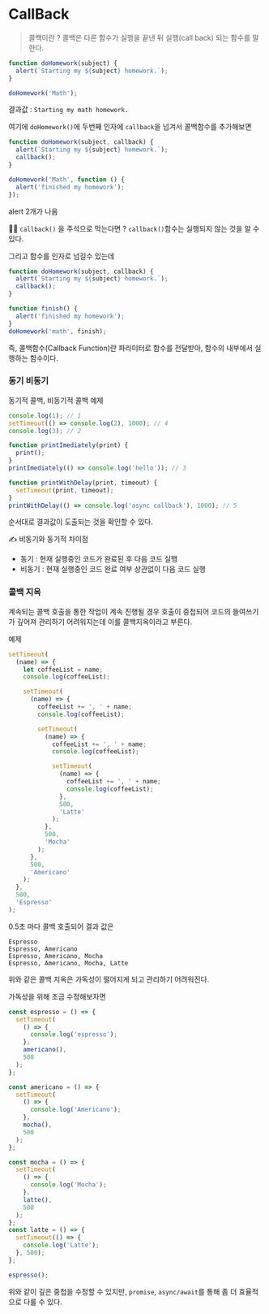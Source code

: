 # CallBack

> 콜백이란 ? 콜백은 다른 함수가 실행을 끝낸 뒤 실행(call back) 되는 함수를 말한다.

```js
function doHomework(subject) {
  alert(`Starting my ${subject} homework.`);
}

doHomework('Math');
```

결과값 : `Starting my math homework.`

여기에 `doHomework()`에 두번째 인자에 `callback`을 넘겨서 콜백함수를 추가해보면

```js
function doHomework(subject, callback) {
  alert(`Starting my ${subject} homework.`);
  callback();
}

doHomework('Math', function () {
  alert('finished my homework');
});
```

alert 2개가 나옴

👨‍🎓 `callback()` 을 주석으로 막는다면 ? `callback()`함수는 실행되지 않는 것을 알 수 있다.

그리고 함수를 인자로 넘길수 있는데

```js
function doHomework(subject, callback) {
  alert(`Starting my ${subject} homework.`);
  callback();
}

function finish() {
  alert('finished my homework');
}
doHomework('math', finish);
```

즉, 콜백함수(Callback Function)란 파라미터로 함수를 전달받아, 함수의 내부에서 실행하는 함수이다.

### 동기 비동기

동기적 콜백, 비동기적 콜백 예제

```js
console.log(1); // 1
setTimeout(() => console.log(2), 1000); // 4
console.log(3); // 2

function printImediately(print) {
  print();
}
printImediately(() => console.log('hello')); // 3

function printWithDelay(print, timeout) {
  setTimeout(print, timeout);
}
printWithDelay(() => console.log('async callback'), 1000); // 5
```

순서대로 결과값이 도출되는 것을 확인할 수 있다.

✍ 비동기와 동기적 차이점

- 동기 : 현재 실행중인 코드가 완료된 후 다음 코드 실행
- 비동기 : 현재 실행중인 코드 완료 여부 상관없이 다음 코드 실행

### 콜백 지옥

계속되는 콜백 호출을 통한 작업이 계속 진행될 경우 호출이 중첩되어 코드의 들여쓰기가 깊어져 관리하기 어려워지는데 이를 콜백지옥이라고 부른다.

예제

```js
setTimeout(
  (name) => {
    let coffeeList = name;
    console.log(coffeeList);

    setTimeout(
      (name) => {
        coffeeList += ', ' + name;
        console.log(coffeeList);

        setTimeout(
          (name) => {
            coffeeList += ', ' + name;
            console.log(coffeeList);

            setTimeout(
              (name) => {
                coffeeList += ', ' + name;
                console.log(coffeeList);
              },
              500,
              'Latte'
            );
          },
          500,
          'Mocha'
        );
      },
      500,
      'Americano'
    );
  },
  500,
  'Espresso'
);
```

0.5초 마다 콜백 호출되어 결과 값은

```
Espresso
Espresso, Americano
Espresso, Americano, Mocha
Espresso, Americano, Mocha, Latte
```

위와 같은 콜백 지옥은 가독성이 떨어지게 되고 관리하기 어려워진다.

가독성을 위해 조금 수정해보자면

```js
const espresso = () => {
  setTimeout(
    () => {
      console.log('espresso');
    },
    americano(),
    500
  );
};

const americano = () => {
  setTimeout(
    () => {
      console.log('Americano');
    },
    mocha(),
    500
  );
};

const mocha = () => {
  setTimeout(
    () => {
      console.log('Mocha');
    },
    latte(),
    500
  );
};
const latte = () => {
  setTimeout(() => {
    console.log('Latte');
  }, 500);
};

espresso();
```

위와 같이 깊은 중첩을 수정할 수 있지만, `promise`, `async/await`를 통해 좀 더 효율적으로 다룰 수 있다.
